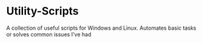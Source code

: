 # Utility-Scripts
A collection of useful scripts for Windows and Linux. Automates basic tasks or solves common issues I've had
